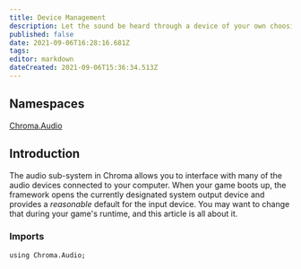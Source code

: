 ```yaml
---
title: Device Management
description: Let the sound be heard through a device of your own choosing
published: false
date: 2021-09-06T16:28:16.681Z
tags: 
editor: markdown
dateCreated: 2021-09-06T15:36:34.513Z
---
```


## Namespaces
[Chroma.Audio](https://chroma-2d.github.io/apiref/namespaceChroma_1_1Audio.html)

## Introduction
The audio sub-system in Chroma allows you to interface with many of the audio devices connected to your computer. When your game boots up, the framework opens the currently designated system output device and provides a _<span title="That is, whatever the developer decided is reasonable...">*reasonable*</span>_ default for the input device. You may want to change that during your game's runtime, and this article is all about it.

### Imports
```CSharp
using Chroma.Audio;
```